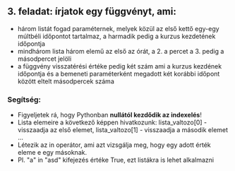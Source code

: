 ## 3. feladat: írjatok egy függvényt, ami:
- három listát fogad paraméternek, melyek közül az első kettő egy-egy múltbéli időpontot tartalmaz, a harmadik pedig a kurzus kezdetének időpontja
- mindhárom lista három elemű az első az órát, a 2. a percet a 3. pedig a másodpercet jelöli
- a függvény visszatérési értéke pedig két szám ami a kurzus kezdének időpontja és a bemeneti paraméterként megadott két korábbi időpont között eltelt másodpercek száma

### Segítség:
- Figyeljetek rá, hogy Pythonban **nullától kezdődik az indexelés**!
- Lista elemeire a következő képpen hivatkozunk: lista_valtozo[0] - visszaadja az első elemet, lista_valtozo[1] - visszaadja a második elemet ...
- Létezik az in operátor, ami azt vizsgálja meg, hogy egy adott érték eleme e egy másoknak.
- Pl. "a" in "asd" kifejezés értéke True, ezt listákra is lehet alkalmazni